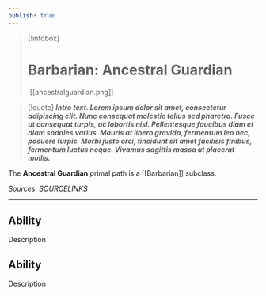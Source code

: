 ```yaml
---
publish: true
---
```

> [!infobox]
> # Barbarian: Ancestral Guardian
> ![[ancestralguardian.png]]

> [!quote]
> **_Intro text. Lorem ipsum dolor sit amet, consectetur adipiscing elit. Nunc consequat molestie tellus sed pharetra. Fusce ut consequat turpis, ac lobortis nisl. Pellentesque faucibus diam et diam sodales varius. Mauris at libero gravida, fermentum leo nec, posuere turpis. Morbi justo orci, tincidunt sit amet facilisis finibus, fermentum luctus neque. Vivamus sagittis massa ut placerat mollis._**

The **Ancestral Guardian** primal path is a [[Barbarian]] subclass.

*Sources: SOURCELINKS*
***
## Ability
Description
## Ability
Description